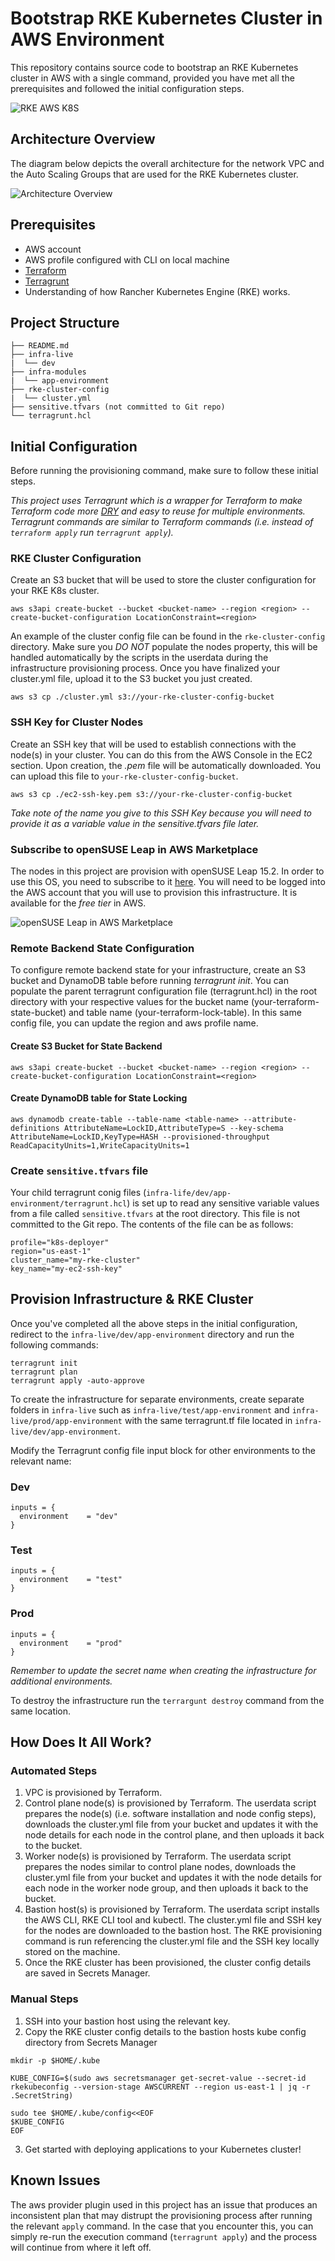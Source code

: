 # Bootstrap RKE Kubernetes Cluster in AWS Environment
This repository contains source code to bootstrap an RKE Kubernetes cluster in AWS with a single command, provided you have met all the prerequisites and followed the initial configuration steps. 

![RKE AWS K8S](./rke-aws-k8s.png)

## Architecture Overview
The diagram below depicts the overall architecture for the network VPC and the Auto Scaling Groups that are used for the RKE Kubernetes cluster.

![Architecture Overview](./bootstrap-rke-cluster.png)

## Prerequisites
* AWS account
* AWS profile configured with CLI on local machine
* [Terraform](https://www.terraform.io/downloads.html)
* [Terragrunt](https://terragrunt.gruntwork.io/docs/getting-started/install/)
* Understanding of how Rancher Kubernetes Engine (RKE) works.

## Project Structure
```
├── README.md
├── infra-live
|  └── dev
├── infra-modules
|  └── app-environment
├── rke-cluster-config
|  └── cluster.yml
├── sensitive.tfvars (not committed to Git repo)
└── terragrunt.hcl
```

## Initial Configuration
Before running the provisioning command, make sure to follow these initial steps.

*This project uses Terragrunt which is a wrapper for Terraform to make Terraform code more [DRY](https://terragrunt.gruntwork.io/docs/features/keep-your-terraform-code-dry/) and easy to reuse for multiple environments. Terragrunt commands are similar to Terraform commands (i.e. instead of `terraform apply` run `terragrunt apply`).*

### RKE Cluster Configuration
Create an S3 bucket that will be used to store the cluster configuration for your RKE K8s cluster. 

```aws s3api create-bucket --bucket <bucket-name> --region <region> --create-bucket-configuration LocationConstraint=<region>```

An example of the cluster config file can be found in the `rke-cluster-config` directory. Make sure you *DO NOT* populate the nodes property, this will be handled automatically by the scripts in the userdata during the infrastructure provisioning process. Once you have finalized your cluster.yml file, upload it to the S3 bucket you just created.

```
aws s3 cp ./cluster.yml s3://your-rke-cluster-config-bucket
```

### SSH Key for Cluster Nodes
Create an SSH key that will be used to establish connections with the node(s) in your cluster. You can do this from the AWS Console in the EC2 section. Upon creation, the *.pem* file will be automatically downloaded. You can upload this file to `your-rke-cluster-config-bucket`.

```
aws s3 cp ./ec2-ssh-key.pem s3://your-rke-cluster-config-bucket
```

*Take note of the name you give to this SSH Key because you will need to provide it as a variable value in the sensitive.tfvars file later.*

### Subscribe to openSUSE Leap in AWS Marketplace
The nodes in this project are provision with openSUSE Leap 15.2. In order to use this OS, you need to subscribe to it [here](https://aws.amazon.com/marketplace/pp/prodview-wn2xje27ui45o). You will need to be logged into the AWS account that you will use to provision this infrastructure. It is available for the *free tier* in AWS.

![openSUSE Leap in AWS Marketplace](./openSUSE-Leap-AWS.png)

### Remote Backend State Configuration
To configure remote backend state for your infrastructure, create an S3 bucket and DynamoDB table before running *terragrunt init*. You can populate the parent terragrunt configuration file (terragrunt.hcl) in the root directory with your respective values for the bucket name (your-terraform-state-bucket) and table name (your-terraform-lock-table). In this same config file, you can update the region and aws profile name.

#### Create S3 Bucket for State Backend
```aws s3api create-bucket --bucket <bucket-name> --region <region> --create-bucket-configuration LocationConstraint=<region>```

#### Create DynamoDB table for State Locking
```aws dynamodb create-table --table-name <table-name> --attribute-definitions AttributeName=LockID,AttributeType=S --key-schema AttributeName=LockID,KeyType=HASH --provisioned-throughput ReadCapacityUnits=1,WriteCapacityUnits=1```

### Create `sensitive.tfvars` file
Your child terragrunt conig files (`infra-life/dev/app-environment/terragrunt.hcl`) is set up to read any sensitive variable values from a file called `sensitive.tfvars` at the root directory. This file is not committed to the Git repo. The contents of the file can be as follows:
```
profile="k8s-deployer"
region="us-east-1"
cluster_name="my-rke-cluster"
key_name="my-ec2-ssh-key" 
```

## Provision Infrastructure & RKE Cluster
Once you've completed all the above steps in the initial configuration, redirect to the `infra-live/dev/app-environment` directory and run the following commands:

```
terragrunt init
terragrunt plan
terragrunt apply -auto-approve
```

To create the infrastructure for separate environments, create separate folders in `infra-live` such as `infra-live/test/app-environment` and `infra-live/prod/app-environment` with the same terragrunt.tf file located in `infra-live/dev/app-environment`.

Modify the Terragrunt config file input block for other environments to the relevant name:
### Dev
```
inputs = {
  environment    = "dev"
}
```
### Test
```
inputs = {
  environment    = "test"
}
```
### Prod
```
inputs = {
  environment    = "prod"
}
```

*Remember to update the secret name when creating the infrastructure for additional environments.*

To destroy the infrastructure run the `terrargunt destroy` command from the same location. 

## How Does It All Work?
### Automated Steps
1. VPC is provisioned by Terraform.
2. Control plane node(s) is provisioned by Terraform. The userdata script prepares the node(s) (i.e. software installation and node config steps), downloads the cluster.yml file from your bucket and updates it with the node details for each node in the control plane, and then uploads it back to the bucket.
3. Worker node(s) is provisioned by Terraform. The userdata script prepares the nodes similar to control plane nodes, downloads the cluster.yml file from your bucket and updates it with the node details for each node in the worker node group, and then uploads it back to the bucket.
4. Bastion host(s) is provisioned by Terraform. The userdata script installs the AWS CLI, RKE CLI tool and kubectl. The cluster.yml file and SSH key for the nodes are downloaded to the bastion host. The RKE provisioning command is run referencing the cluster.yml file and the SSH key locally stored on the machine. 
5. Once the RKE cluster has been provisioned, the cluster config details are saved in Secrets Manager.  
### Manual Steps
1. SSH into your bastion host using the relevant key. 
2. Copy the RKE cluster config details to the bastion hosts kube config directory from Secrets Manager
```
mkdir -p $HOME/.kube

KUBE_CONFIG=$(sudo aws secretsmanager get-secret-value --secret-id rkekubeconfig --version-stage AWSCURRENT --region us-east-1 | jq -r .SecretString)

sudo tee $HOME/.kube/config<<EOF
$KUBE_CONFIG
EOF
```
3. Get started with deploying applications to your Kubernetes cluster!

## Known Issues
The aws provider plugin used in this project has an issue that produces an inconsistent plan that may distrupt the provisioning process after running the relevant `apply` command. In the case that you encounter this, you can simply re-run the execution command (`terragrunt apply`) and the process will continue from where it left off.

